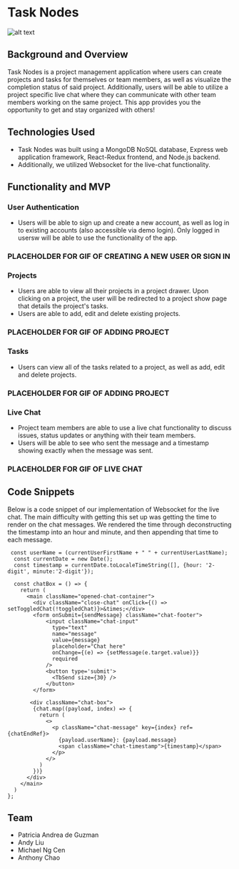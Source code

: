 # Task Nodes

![alt text](https://i.postimg.cc/15qdpQgN/image-removebg-preview-1.png)

## Background and Overview

Task Nodes is a project management application where users can create projects and tasks for themselves or team members, as well as visualize the completion status of said project. Additionally, users will be able to utilize a project specific live chat where they can communicate with other team members working on the same project. This app provides you the opportunity to get and stay organized with others!

## Technologies Used
* Task Nodes was built using a MongoDB NoSQL database, Express web application framework, React-Redux frontend, and Node.js backend.
* Additionally, we utilized Websocket for the live-chat functionality.

## Functionality and MVP

### User Authentication
* Users will be able to sign up and create a new account, as well as log in to existing accounts (also accessible via demo login). Only logged in usersw will be able to use the functionality of the app.

### PLACEHOLDER FOR GIF OF CREATING A NEW USER OR SIGN IN

### Projects
* Users are able to view all their projects in a project drawer. Upon clicking on a project, the user will be redirected to a project show page that details the project's tasks.
* Users are able to add, edit and delete existing projects.

### PLACEHOLDER FOR GIF OF ADDING PROJECT

### Tasks
* Users can view all of the tasks related to a project, as well as add, edit and delete projects.

### PLACEHOLDER FOR GIF OF ADDING PROJECT


### Live Chat
* Project team members are able to use a live chat functionality to discuss issues, status updates or anything with their team members.
* Users will be able to see who sent the message and a timestamp showing exactly when the message was sent.

### PLACEHOLDER FOR GIF OF LIVE CHAT


## Code Snippets 

Below is a code snippet of our implementation of Websocket for the live chat. The main difficulty with getting this set up was getting the time to render on the chat messages. We rendered the time through deconstructing the timestamp into an hour and minute, and then appending that time to each message.
```
 const userName = (currentUserFirstName + " " + currentUserLastName);
  const currentDate = new Date();
  const timestamp = currentDate.toLocaleTimeString([], {hour: '2-digit', minute:'2-digit'});

  const chatBox = () => {
    return (
      <main className="opened-chat-container">
        <div className="close-chat" onClick={() => setToggledChat(!toggledChat)}>&times;</div>
        <form onSubmit={sendMessage} className="chat-footer">
            <input className="chat-input"
              type="text" 
              name="message" 
              value={message}
              placeholder="Chat here"
              onChange={(e) => {setMessage(e.target.value)}}
              required
            />
            <button type='submit'>
              <TbSend size={30} />
            </button>
        </form>

       <div className="chat-box">
        {chat.map((payload, index) => {
          return (
            <>
              <p className="chat-message" key={index} ref={chatEndRef}>
                {payload.userName}: {payload.message}
                <span className="chat-timestamp">{timestamp}</span>
              </p>
            </>
          )
        })}
      </div>
    </main>
  )
};
```

## Team
* Patricia Andrea de Guzman
* Andy Liu
* Michael Ng Cen
* Anthony Chao